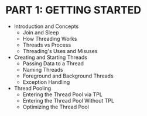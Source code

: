 # PART 1: GETTING STARTED

* Introduction and Concepts
  * Join and Sleep
  * How Threading Works
  * Threads vs Process
  * Threading's Uses and Misuses
* Creating and Starting Threads
  * Passing Data to a Thread
  * Naming Threads
  * Foreground and Background Threads
  * Exception Handling
* Thread Pooling
  * Entering the Thread Pool via TPL
  * Entering the Thread Pool Without TPL
  * Optimizing the Thread Pool






